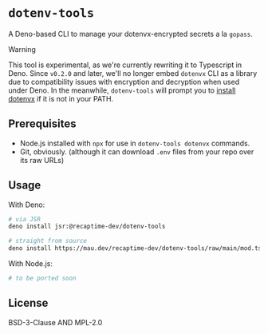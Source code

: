 # `dotenv-tools`

A Deno-based CLI to manage your dotenvx-encrypted secrets a la `gopass`.

> [!warning]
> This tool is experimental, as we're currently rewriting it to Typescript in
> Deno. Since `v0.2.0` and later, we'll no longer embed `dotenvx` CLI as a
> library due to compatibility issues with encryption and decryption when
> used under Deno. In the meanwhile, `dotenv-tools` will prompt you to
> [install dotenvx](https://dotenvx.com/docs/install) if it is not in
> your PATH.

## Prerequisites

* Node.js installed with `npx` for use in `dotenv-tools dotenvx` commands.
* Git, obviously. (although it can download `.env` files from your repo over its raw URLs)

## Usage

With Deno:

```bash
# via JSR
deno install jsr:@recaptime-dev/dotenv-tools

# straight from source
deno install https://mau.dev/recaptime-dev/dotenv-tools/raw/main/mod.ts
```

With Node.js:

```bash
# to be ported soon
```

## License

BSD-3-Clause AND MPL-2.0
